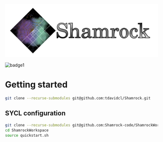 <picture>
  <source media="(prefers-color-scheme: dark)" srcset="doc/shamrock-doc/src/images/no_background_nocolor.png"  width="600">
  <img alt="text" src="doc/logosham_white.png" width="600">
</picture>

![badge1](https://github.com/tdavidcl/Shamrock/actions/workflows/linux.yml/badge.svg?branch=main)

# Getting started

```bash
git clone --recurse-submodules git@github.com:tdavidcl/Shamrock.git
```

## SYCL configuration

```bash
git clone --recurse-submodules git@github.com:Shamrock-code/ShamrockWorkspace.git
cd ShamrockWorkspace
source quickstart.sh
```


